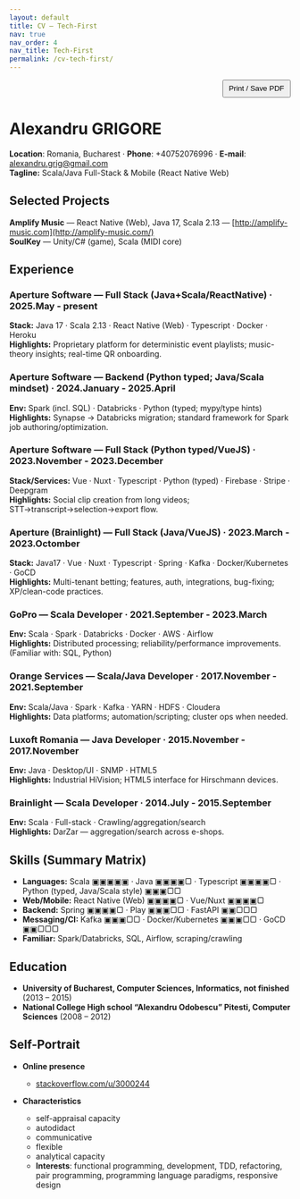 ```yaml
---
layout: default
title: CV — Tech-First
nav: true
nav_order: 4
nav_title: Tech-First
permalink: /cv-tech-first/
---
```


<p class="noprint" style="text-align:right;margin:0;">
  <button onclick="window.print()" style="padding:.4rem .6rem;cursor:pointer;">Print / Save PDF</button>
</p>

Alexandru GRIGORE
======

**Location**: Romania, Bucharest · **Phone**: +40752076996 · **E-mail**: alexandru.grig@gmail.com  
**Tagline:** Scala/Java Full-Stack & Mobile (React Native Web)

## Selected Projects
**Amplify Music** — React Native (Web), Java 17, Scala 2.13 — [http://amplify-music.com](http://amplify-music.com/)  
**SoulKey** — Unity/C# (game), Scala (MIDI core)

## Experience

### Aperture Software — Full Stack (Java+Scala/ReactNative) · 2025.May - present
**Stack:** Java 17 · Scala 2.13 · React Native (Web) · Typescript · Docker · Heroku  
**Highlights:** Proprietary platform for deterministic event playlists; music-theory insights; real-time QR onboarding.

### Aperture Software — Backend (Python typed; Java/Scala mindset) · 2024.January - 2025.April
**Env:** Spark (incl. SQL) · Databricks · Python (typed; mypy/type hints)  
**Highlights:** Synapse → Databricks migration; standard framework for Spark job authoring/optimization.

### Aperture Software — Full Stack (Python typed/VueJS) · 2023.November - 2023.December
**Stack/Services:** Vue · Nuxt · Typescript · Python (typed) · Firebase · Stripe · Deepgram  
**Highlights:** Social clip creation from long videos; STT→transcript→selection→export flow.

### Aperture (Brainlight) — Full Stack (Java/VueJS) · 2023.March - 2023.Octomber
**Stack:** Java17 · Vue · Nuxt · Typescript · Spring · Kafka · Docker/Kubernetes · GoCD  
**Highlights:** Multi-tenant betting; features, auth, integrations, bug-fixing; XP/clean-code practices.

### GoPro — Scala Developer · 2021.September - 2023.March
**Env:** Scala · Spark · Databricks · Docker · AWS · Airflow  
**Highlights:** Distributed processing; reliability/performance improvements. (Familiar with: SQL, Python)

### Orange Services — Scala/Java Developer · 2017.November - 2021.September
**Env:** Scala/Java · Spark · Kafka · YARN · HDFS · Cloudera  
**Highlights:** Data platforms; automation/scripting; cluster ops when needed.

### Luxoft Romania — Java Developer · 2015.November - 2017.November
**Env:** Java · Desktop/UI · SNMP · HTML5  
**Highlights:** Industrial HiVision; HTML5 interface for Hirschmann devices.

### Brainlight — Scala Developer · 2014.July - 2015.September
**Env:** Scala · Full-stack · Crawling/aggregation/search  
**Highlights:** DarZar — aggregation/search across e-shops.

## Skills (Summary Matrix)

- **Languages:** Scala ▣▣▣▣▣ · Java ▣▣▣▣▢ · Typescript ▣▣▣▣▢ · Python (typed, Java/Scala style) ▣▣▣▢▢  
- **Web/Mobile:** React Native (Web) ▣▣▣▣▢ · Vue/Nuxt ▣▣▣▣▢  
- **Backend:** Spring ▣▣▣▣▢ · Play ▣▣▣▢▢ · FastAPI ▣▣▢▢▢  
- **Messaging/CI:** Kafka ▣▣▣▢▢ · Docker/Kubernetes ▣▣▣▢▢ · GoCD ▣▣▢▢▢  
- **Familiar:** Spark/Databricks, SQL, Airflow, scraping/crawling

## Education

- **University of Bucharest, Computer Sciences, Informatics, not finished** (2013 – 2015) 
- **National College High school “Alexandru Odobescu” Pitesti, Computer Sciences** (2008 – 2012) 

## Self-Portrait

- **Online presence** 
    - [stackoverflow.com/u/3000244](https://stackoverflow.com/users/3000244)

- **Characteristics** 
    - self-appraisal capacity 
    - autodidact 
    - communicative
    - flexible 
    - analytical capacity 
    - **Interests**: functional programming, development, TDD, refactoring, pair programming, programming language paradigms, responsive design

